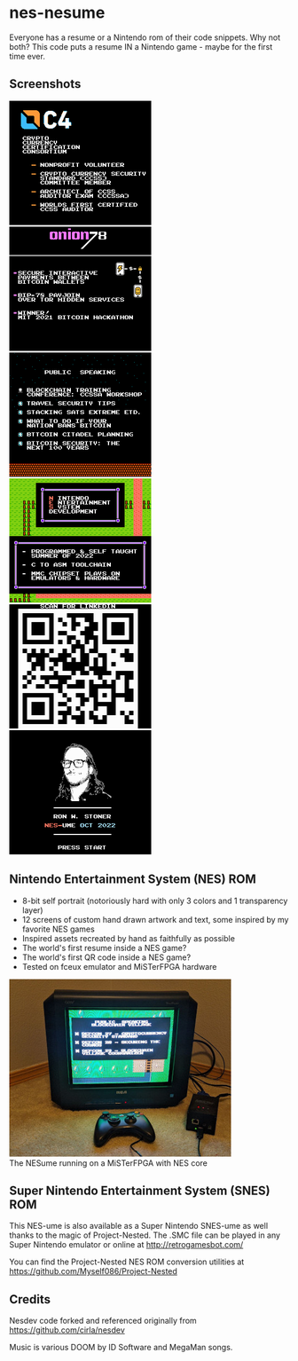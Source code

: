 # nes-nesume
Everyone has a resume or a Nintendo rom of their code snippets. Why not both? This code puts a resume IN a Nintendo game - maybe for the first time ever.

## Screenshots
![](https://raw.githubusercontent.com/ronaldstoner/nes-nesume/main/images/nesume-stoner-1.png)
![](https://raw.githubusercontent.com/ronaldstoner/nes-nesume/main/images/nesume-stoner-2.png)
![](https://raw.githubusercontent.com/ronaldstoner/nes-nesume/main/images/nesume-stoner-3.png)
![](https://raw.githubusercontent.com/ronaldstoner/nes-nesume/main/images/nesume-stoner-4.png)
![](https://raw.githubusercontent.com/ronaldstoner/nes-nesume/main/images/nesume-stoner-5.png)
![](https://raw.githubusercontent.com/ronaldstoner/nes-nesume/main/images/nesume-stoner-6.png)

## Nintendo Entertainment System (NES) ROM
  - 8-bit self portrait (notoriously hard with only 3 colors and 1 transparency layer)
  - 12 screens of custom hand drawn artwork and text, some inspired by my favorite NES games
  - Inspired assets recreated by hand as faithfully as possible
  - The world's first resume inside a NES game?
  - The world's first QR code inside a NES game?
  - Tested on fceux emulator and MiSTerFPGA hardware

  ![The NESume running on a MiSTerFPGA with NES core](https://raw.githubusercontent.com/ronaldstoner/nes-nesume/main/images/fpga.jpg)  
    The NESume running on a MiSTerFPGA with NES core
 
## Super Nintendo Entertainment System (SNES) ROM
This NES-ume is also available as a Super Nintendo SNES-ume as well thanks to the magic of Project-Nested. The .SMC file can be played in any Super Nintendo emulator or online at http://retrogamesbot.com/
 
You can find the Project-Nested NES ROM conversion utilities at https://github.com/Myself086/Project-Nested

## Credits
Nesdev code forked and referenced originally from https://github.com/cirla/nesdev
  
Music is various DOOM by ID Software and MegaMan songs.

